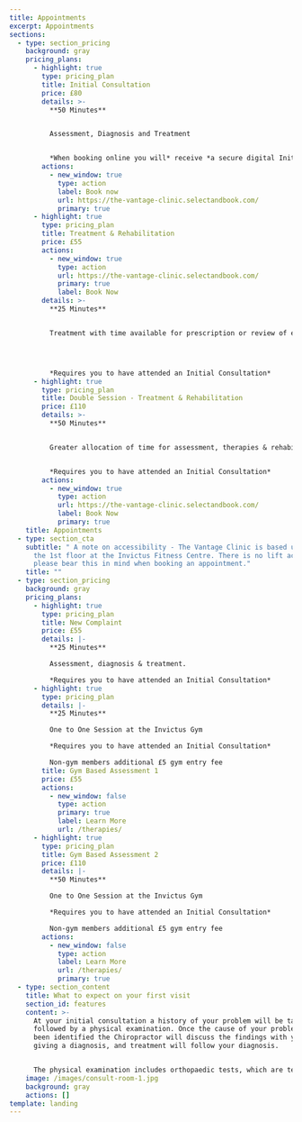 ```yaml
---
title: Appointments
excerpt: Appointments
sections:
  - type: section_pricing
    background: gray
    pricing_plans:
      - highlight: true
        type: pricing_plan
        title: Initial Consultation
        price: £80
        details: >-
          **50 Minutes**


          Assessment, Diagnosis and Treatment


          *When booking online you will* receive *a secure digital Initial Consultation Form to fill in prior to your appointment.*
        actions:
          - new_window: true
            type: action
            label: Book now
            url: https://the-vantage-clinic.selectandbook.com/
            primary: true
      - highlight: true
        type: pricing_plan
        title: Treatment & Rehabilitation
        price: £55
        actions:
          - new_window: true
            type: action
            url: https://the-vantage-clinic.selectandbook.com/
            primary: true
            label: Book Now
        details: >-
          **25 Minutes**


          Treatment with time available for prescription or review of exercises/stretches




          *Requires you to have attended an Initial Consultation*
      - highlight: true
        type: pricing_plan
        title: Double Session - Treatment & Rehabilitation
        price: £110
        details: >-
          **50 Minutes**


          Greater allocation of time for assessment, therapies & rehabilitation work. 


          *Requires you to have attended an Initial Consultation*
        actions:
          - new_window: true
            type: action
            url: https://the-vantage-clinic.selectandbook.com/
            label: Book Now
            primary: true
    title: Appointments
  - type: section_cta
    subtitle: " A note on accessibility - The Vantage Clinic is based upstairs on
      the 1st floor at the Invictus Fitness Centre. There is no lift access,
      please bear this in mind when booking an appointment."
    title: ""
  - type: section_pricing
    background: gray
    pricing_plans:
      - highlight: true
        type: pricing_plan
        title: New Complaint
        price: £55
        details: |-
          **25 Minutes**

          Assessment, diagnosis & treatment.

          *Requires you to have attended an Initial Consultation*
      - highlight: true
        type: pricing_plan
        details: |-
          **25 Minutes**

          One to One Session at the Invictus Gym

          *Requires you to have attended an Initial Consultation*

          Non-gym members additional £5 gym entry fee
        title: Gym Based Assessment 1
        price: £55
        actions:
          - new_window: false
            type: action
            primary: true
            label: Learn More
            url: /therapies/
      - highlight: true
        type: pricing_plan
        title: Gym Based Assessment 2
        price: £110
        details: |-
          **50 Minutes**

          One to One Session at the Invictus Gym

          *Requires you to have attended an Initial Consultation*

          Non-gym members additional £5 gym entry fee
        actions:
          - new_window: false
            type: action
            label: Learn More
            url: /therapies/
            primary: true
  - type: section_content
    title: What to expect on your first visit
    section_id: features
    content: >-
      At your initial consultation a history of your problem will be taken,
      followed by a physical examination. Once the cause of your problem has
      been identified the Chiropractor will discuss the findings with you,
      giving a diagnosis, and treatment will follow your diagnosis. 


      The physical examination includes orthopaedic tests, which are tests to identify the specific anatomical structures which are causing your pain; functional assessment, and where indicated a neurological screen. Functional assessments are used to determine how effectively an area is working, and to help to determine what treatment or rehabilitation exercises would be most appropriate for you.
    image: /images/consult-room-1.jpg
    background: gray
    actions: []
template: landing
---
```

